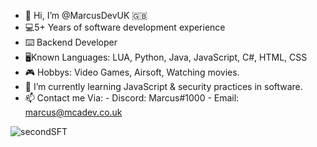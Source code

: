 - 👋 Hi, I’m @MarcusDevUK 🇬🇧
- 💻5+ Years of software development experience
- ⌨️ Backend Developer
- 🖥️Known Languages: LUA, Python, Java, JavaScript, C#, HTML, CSS
- 🎮 Hobbys: Video Games, Airsoft, Watching movies.
- 🌱 I’m currently learning JavaScript & security practices in software.
- 📫 Contact me Via:
      - Discord: Marcus#1000
      - Email: marcus@mcadev.co.uk

![secondSFT](https://user-images.githubusercontent.com/31141302/162286270-2f4693cc-7208-4b78-a73f-6f9de0a32c12.png)



<!---
MarcusDevUK/MarcusDevUK is a ✨ special ✨ repository because its `README.md` (this file) appears on your GitHub profile.
You can click the Preview link to take a look at your changes.
--->

